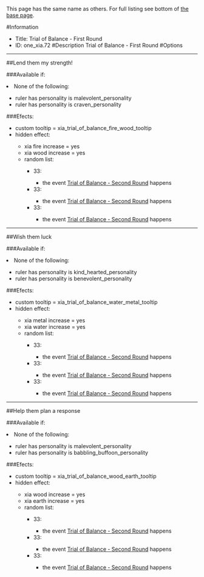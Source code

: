 This page has the same name as others. For full listing see bottom of [the base page](trial_of_balance_first_round.md).

#Information
 - Title: Trial of Balance - First Round
 - ID: one_xia.72
#Description
Trial of Balance - First Round
#Options

___
##Lend them my strength!

###Available if:
<li>None of the following:</li><ul><li>ruler has personality is malevolent_personality</li><li>ruler has personality  is craven_personality</li></ul>

###Efects:<ul><li>custom tooltip = xia_trial_of_balance_fire_wood_tooltip</li><li>hidden effect:</li><ul><li>xia fire increase = yes</li><li>xia wood increase = yes</li><li>random list:</li><ul><li>33:</li><ul><li>the event [Trial of Balance - Second Round](../events/trial_of_balance_second_round.md) happens</li></ul><li>33:</li><ul><li>the event [Trial of Balance - Second Round](../events/trial_of_balance_second_round.md) happens</li></ul><li>33:</li><ul><li>the event [Trial of Balance - Second Round](../events/trial_of_balance_second_round.md) happens</li></ul></ul></ul></ul>

___
##Wish them luck

###Available if:
<li>None of the following:</li><ul><li>ruler has personality is kind_hearted_personality</li><li>ruler has personality  is benevolent_personality</li></ul>

###Efects:<ul><li>custom tooltip = xia_trial_of_balance_water_metal_tooltip</li><li>hidden effect:</li><ul><li>xia metal increase = yes</li><li>xia water increase = yes</li><li>random list:</li><ul><li>33:</li><ul><li>the event [Trial of Balance - Second Round](../events/trial_of_balance_second_round.md) happens</li></ul><li>33:</li><ul><li>the event [Trial of Balance - Second Round](../events/trial_of_balance_second_round.md) happens</li></ul><li>33:</li><ul><li>the event [Trial of Balance - Second Round](../events/trial_of_balance_second_round.md) happens</li></ul></ul></ul></ul>

___
##Help them plan a response

###Available if:
<li>None of the following:</li><ul><li>ruler has personality is malevolent_personality</li><li>ruler has personality  is babbling_buffoon_personality</li></ul>

###Efects:<ul><li>custom tooltip = xia_trial_of_balance_wood_earth_tooltip</li><li>hidden effect:</li><ul><li>xia wood increase = yes</li><li>xia earth increase = yes</li><li>random list:</li><ul><li>33:</li><ul><li>the event [Trial of Balance - Second Round](../events/trial_of_balance_second_round.md) happens</li></ul><li>33:</li><ul><li>the event [Trial of Balance - Second Round](../events/trial_of_balance_second_round.md) happens</li></ul><li>33:</li><ul><li>the event [Trial of Balance - Second Round](../events/trial_of_balance_second_round.md) happens</li></ul></ul></ul></ul>
